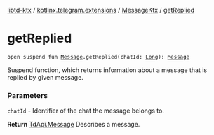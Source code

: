 [libtd-ktx](../../index.md) / [kotlinx.telegram.extensions](../index.md) / [MessageKtx](index.md) / [getReplied](./get-replied.md)

# getReplied

`open suspend fun `[`Message`](https://tdlibx.github.io/td/docs/org/drinkless/td/libcore/telegram/TdApi.Message.html)`.getReplied(chatId: `[`Long`](https://kotlinlang.org/api/latest/jvm/stdlib/kotlin/-long/index.html)`): `[`Message`](https://tdlibx.github.io/td/docs/org/drinkless/td/libcore/telegram/TdApi.Message.html)

Suspend function, which returns information about a message that is replied by given message.

### Parameters

`chatId` - Identifier of the chat the message belongs to.

**Return**
[TdApi.Message](https://tdlibx.github.io/td/docs/org/drinkless/td/libcore/telegram/TdApi.Message.html) Describes a message.

